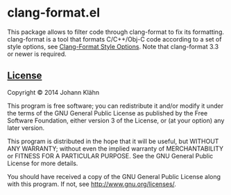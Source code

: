# clang-format.el

This package allows to filter code through clang-format to fix its formatting.
clang-format is a tool that formats C/C++/Obj-C code according to a set of
style options, see [Clang-Format Style Options][style].
Note that clang-format 3.3 or newer is required.

## [License](LICENSE)

Copyright © 2014 Johann Klähn

This program is free software; you can redistribute it and/or modify
it under the terms of the GNU General Public License as published by
the Free Software Foundation, either version 3 of the License, or
(at your option) any later version.

This program is distributed in the hope that it will be useful,
but WITHOUT ANY WARRANTY; without even the implied warranty of
MERCHANTABILITY or FITNESS FOR A PARTICULAR PURPOSE.  See the
GNU General Public License for more details.

You should have received a copy of the GNU General Public License
along with this program.  If not, see <http://www.gnu.org/licenses/>.


[style]: http://clang.llvm.org/docs/ClangFormatStyleOptions.html
